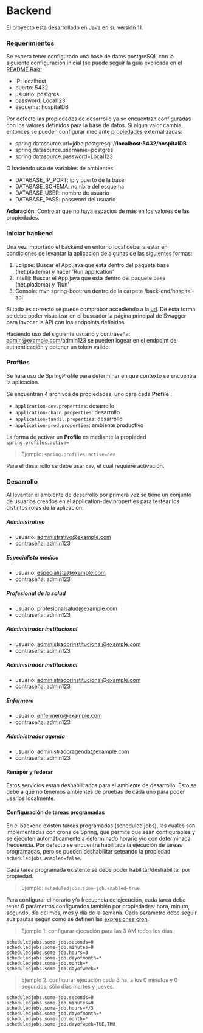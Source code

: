 # Backend

El proyecto esta desarrollado en Java en su versión 11. 

### Requerimientos

Se espera tener configurado una base de datos postgreSQL con la siguiente configuración inicial (se puede seguír la guía explicada en el [README Raíz](README.md):

* IP: localhost
* puerto: 5432
* usuario: postgres
* password: Local123
* esquema: hospitalDB

Por defecto las propiedades de desarrollo ya se encuentran configuradas con los valores definidos para la base de datos. Si algún valor cambia, entonces se pueden configurar mediante [propiedades](../properties.md) externalizadas:

* spring.datasource.url=jdbc:postgresql://**localhost:5432/hospitalDB**
* spring.datasource.username=postgres
* spring.datasource.password=Local123
 
O haciendo uso de variables de ambientes
  
* DATABASE_IP_PORT: ip y puerto de la base
* DATABASE_SCHEMA: nombre del esquema
* DATABASE_USER: nombre de usuario
* DATABASE_PASS: password del usuario

**Aclaración**: Controlar que no haya espacios de más en los valores de las propiedades.

### Iniciar backend

Una vez importado el backend en entorno local deberia estar en condiciones de levantar la aplicacion de algunas de las siguientes formas:

1. Eclipse: Buscar el App.java que esta dentro del paquete base (net.pladema) y hacer 'Run application'
2. Intellij: Buscar el App.java que esta dentro del paquete base (net.pladema) y 'Run'
3. Consola: mvn spring-boot:run dentro de la carpeta /back-end/hospital-api


Si todo es correcto se puede comprobar accediendo a la [url](http://localhost:8080/api/swagger-ui.html#/). De esta forma se debe poder visualizar en el buscador la página principal de Swagger para invocar la API con los endpoints definidos.

Haciendo uso del siguiente usuario y contraseña: admin@example.com/admin123 se pueden logear en el endpoint de authenticación y obtener un token valido.

### Profiles

Se hara uso de SpringProfile para determinar en que contexto se encuentra la aplicacion. 

Se encuentran 4 archivos de propiedades, uno para cada **Profile** :
* `application-dev.properties`: desarrollo
* `application-chaco.properties`: desarrollo
* `application-tandil.properties`: desarrollo
* `application-prod.properties`: ambiente productivo

La forma de activar un **Profile** es mediante la propiedad `spring.profiles.active=` 
> Ejemplo: `spring.profiles.active=dev` 

Para el desarrollo se debe usar `dev`, el cuál requiere activación.


### Desarrollo

Al levantar el ambiente de desarrollo por primera vez se tiene un conjunto de usuarios creados en el application-dev.properties para testear los distintos roles de la aplicación.


##### Administrativo

* usuario: administrativo@example.com
* contraseña: admin123

##### Especialista medico

* usuario: especialista@example.com
* contraseña: admin123

##### Profesional de la salud

* usuario: profesionalsalud@example.com
* contraseña: admin123


##### Administrador institucional

* usuario: administradorinstitucional@example.com
* contraseña: admin123


##### Administrador institucional

* usuario: administradorinstitucional@example.com
* contraseña: admin123


##### Enfermero

* usuario: enfermero@example.com
* contraseña: admin123

##### Administrador agenda

* usuario: administradoragenda@example.com
* contraseña: admin123


#### Renaper y federar

Estos servicios estan deshabilitados para el ambiente de desarrollo. Esto se debe a que no tenemos ambientes de pruebas de cada uno para poder usarlos localmente.


#### Configuración de tareas programadas

En el backend existen tareas programadas (scheduled jobs), las cuales son implementadas con crons de Spring, que permite que sean configurables y se ejecuten automáticamente a determinado horario y/o con determinada frecuencia. Por defecto se encuentra habilitada la ejecución de tareas programadas, pero se pueden deshabilitar seteando la propiedad `scheduledjobs.enabled=false`.

Cada tarea programada existente se debe poder habilitar/deshabilitar por propiedad.
> Ejemplo: `scheduledjobs.some-job.enabled=true`

Para configurar el horario y/o frecuencia de ejecución, cada tarea debe tener 6 parámetros configurados también por propiedades: hora, minuto, segundo, día del mes, mes y día de la semana. Cada parámetro debe seguir sus pautas según cómo se definen las [expresiones cron](https://docs.oracle.com/cd/E12058_01/doc/doc.1014/e12030/cron_expressions.htm).

> Ejemplo 1: configurar ejecución para las 3 AM todos los días.
```
scheduledjobs.some-job.seconds=0
scheduledjobs.some-job.minutes=0
scheduledjobs.some-job.hours=3
scheduledjobs.some-job.dayofmonth=*
scheduledjobs.some-job.month=*
scheduledjobs.some-job.dayofweek=*
```

> Ejemplo 2: configurar ejecución cada 3 hs, a los 0 minutos y 0 segundos, sólo días martes y jueves.
```
scheduledjobs.some-job.seconds=0
scheduledjobs.some-job.minutes=0
scheduledjobs.some-job.hours=*/3
scheduledjobs.some-job.dayofmonth=*
scheduledjobs.some-job.month=*
scheduledjobs.some-job.dayofweek=TUE,THU
```